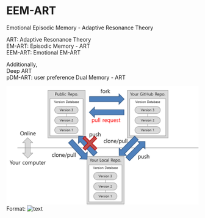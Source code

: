 # EEM-ART
Emotional Episodic Memory - Adaptive Resonance Theory

ART: Adaptive Resonance Theory  
EM-ART: Episodic Memory - ART  
EEM-ART: Emotional EM-ART

Additionally,  
Deep ART  
pDM-ART: user preference Dual Memory - ART

![GitHub Logo](/picture.png)
Format: ![text](https://upload.wikimedia.org/wikipedia/commons/9/91/Octicons-mark-github.svg)

